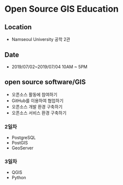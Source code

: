﻿# Open Source GIS Education

## Location
 * Namseoul University 공학 2관
 
## Date
 * 2019/07/02~2019/07/04 10AM ~ 5PM

## open source software/GIS
* 오픈소스 활동에 참여하기
* GitHub를 이용하여 협업하기
* 오픈소스 개발 환경 구축하기
* 오픈소스 서비스 환경 구축하기


### 2일차
 * PostgreSQL
 * PostGIS
 * GeoServer

### 3일차
 * QGIS
 * Python
